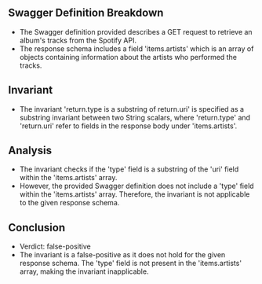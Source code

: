 ## Swagger Definition Breakdown
- The Swagger definition provided describes a GET request to retrieve an album's tracks from the Spotify API.
- The response schema includes a field 'items.artists' which is an array of objects containing information about the artists who performed the tracks.

## Invariant
- The invariant 'return.type is a substring of return.uri' is specified as a substring invariant between two String scalars, where 'return.type' and 'return.uri' refer to fields in the response body under 'items.artists'.

## Analysis
- The invariant checks if the 'type' field is a substring of the 'uri' field within the 'items.artists' array.
- However, the provided Swagger definition does not include a 'type' field within the 'items.artists' array. Therefore, the invariant is not applicable to the given response schema.

## Conclusion
- Verdict: false-positive
- The invariant is a false-positive as it does not hold for the given response schema. The 'type' field is not present in the 'items.artists' array, making the invariant inapplicable.
